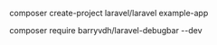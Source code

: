 composer create-project laravel/laravel example-app


composer require barryvdh/laravel-debugbar --dev
